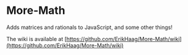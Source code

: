 # More-Math
Adds matrices and rationals to JavaScript, and some other things!

The wiki is available at [https://github.com/ErikHaag/More-Math/wiki](https://github.com/ErikHaag/More-Math/wiki)
